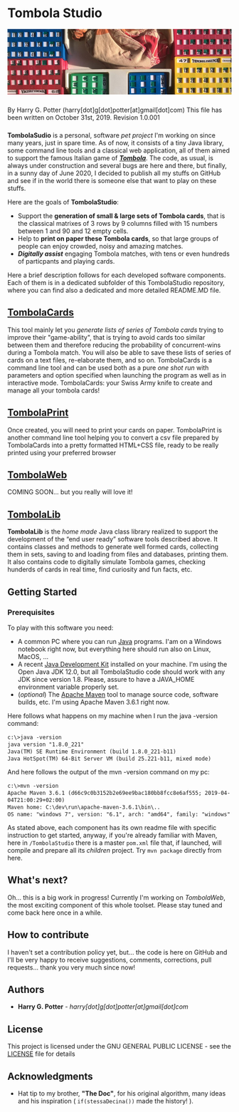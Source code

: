 
# Tombola Studio
![Hello Tombola World](TombolaBanner.jpg)
###
By Harry G. Potter (harry[dot]g[dot]potter[at]gmail[dot]com)
This file has been written on October 31st, 2019.
Revision 1.0.001
###

**TombolaSudio** is a personal, software _pet project_ I'm working on since many years, just in spare time.
As of now, it consists of a tiny Java library, some command line tools and a classical web application, all of them aimed to support the famous Italian game of [**_Tombola_**](https://en.wikipedia.org/wiki/Tombola_(raffle)). The code, as usual, is always under construction and several bugs are here and there, but finally, in a sunny day of June 2020, I decided to publish all my stuffs on GitHub and see if in the world there is someone else that want to play on these stuffs.

Here are the goals of **TombolaStudio**:
* Support the **generation of small & large sets of Tombola cards**, that is the classical matrixes of 3 rows by 9 columns filled with 15 numbers between 1 and 90 and 12 empty cells.
* Help to **print on paper these Tombola cards**, so that large groups of people can enjoy crowded, noisy and amazing matches.
* _**Digitally assist**_ engaging Tombola matches, with tens or even hundreds of particpants and playing cards.

Here a brief description follows for each developed software components. Each of them is in a dedicated subfolder of this TombolaStudio repository, where you can find also a dedicated and more detailed README.MD file.

## [TombolaCards](./TombolaCards)
This tool mainly let you *generate lists of series of Tombola cards* trying to improve their "game-ability", that is trying to avoid cards too similar between them and therefore reducing the probability of concurrent-wins during a Tombola match. You will also be able to save these lists of series of cards on a text files, re-elaborate them, and so on. TombolaCards is a command line tool and can be used both as a pure _one shot run_ with parameters and option specified when launching the program as well as in interactive mode. TombolaCards: your Swiss Army knife to create and manage all your tombola cards!

## [TombolaPrint](./TombolaPrint)
Once created, you will need to print your cards on paper. TombolaPrint is another command line tool helping you to convert a csv file prepared by TombolaCards into a pretty formatted HTML+CSS file, ready to be really printed using your preferred browser

## [TombolaWeb](./TombolaWeb)
COMING SOON... but you really will love it!

## [TombolaLib](./TombolaLib)
**TombolaLib** is the _home made_ Java class library realized to support the 
development of the “end user ready” software tools described above. It contains classes and methods to generate well formed cards, collecting them in sets, saving to and loading from files and databases, printing them. It also contains code to digitally simulate Tombola games, checking hunderds of cards in real time, find curiosity and fun facts, etc.
 
## Getting Started

### Prerequisites 
To play with this software you need:
* A common PC where you can run [Java](https://www.oracle.com/java/) programs. I'am on a Windows notebook right now, but everything here should run also on Linux, MacOS, ...
* A recent [Java Development Kit](https://www.oracle.com/technetwork/java/javase/overview/index.html) installed on your machine. I'm using the Open Java JDK 12.0, but all TombolaStudio code should work with any JDK since version 1.8. Please, assure to have a JAVA_HOME environment variable properly set.
* (_optional_) The [Apache Maven](https://maven.apache.org/) tool to manage source code, software builds, etc. I'm using Apache Maven 3.6.1 right now.

Here follows what happens on my machine when I run the java -version command:

```
c:\>java -version
java version "1.8.0_221"
Java(TM) SE Runtime Environment (build 1.8.0_221-b11)
Java HotSpot(TM) 64-Bit Server VM (build 25.221-b11, mixed mode)
```
And here follows the output of the mvn -version command on my pc:
```
c:\>mvn -version
Apache Maven 3.6.1 (d66c9c0b3152b2e69ee9bac180bb8fcc8e6af555; 2019-04-04T21:00:29+02:00)
Maven home: C:\dev\run\apache-maven-3.6.1\bin\..
OS name: "windows 7", version: "6.1", arch: "amd64", family: "windows"
```

As stated above, each component has its own readme file with specific instruction to get started, anyway, if you're already familiar with Maven, here in `/TombolaStudio` there is a master `pom.xml` file that, if launched, will compile and prepare all its _children_ project. Try `mvn package` directly from here.

## What's next?
Oh... this is a big work in progress! Currently I'm working on *TombolaWeb*, the most exciting component of this whole toolset. Please stay tuned and come back here once in a while.

## How to contribute
I haven't set a contribution policy yet, but... the code is here on GitHub and I'll be very happy to receive suggestions, comments, corrections, pull requests... thank you very much since now!

## Authors
* **Harry G. Potter** - _harry[dot]g[dot]potter[at]gmail[dot]com_

## License
This project is licensed under the GNU GENERAL PUBLIC LICENSE - see the [LICENSE](LICENSE) file for details

## Acknowledgments
* Hat tip to my brother, **"The Doc"**, for his original algorithm, many ideas and his inspiration ( `if(stessaDecina())` made the history! ).
